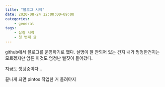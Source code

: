 ```yaml
---
title: "블로그 시작"
date: 2020-08-24 12:00:00+09:00
categories:
    - general
tags:
    - 삽질 시작
    - 첫 번째 글
---
```


github에서 블로그를 운영하기로 했다. 설명이 잘 안되어 있는 건지 내가 멍청한건지는 모르겠지만 암튼 이것도 엄청난 뻘짓이 들어갔다.

지금도 셋팅중이다...

끝나게 되면 pintos 작업한 거 올려야지
